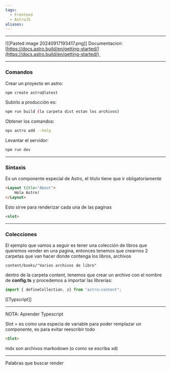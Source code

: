 ```yaml
---
tags:
  - Frontend
  - AstroJS
aliases:
---
```

---

![[Pasted image 20240917193417.png]]
Documentacion: [https://docs.astro.build/en/getting-started/](https://docs.astro.build/en/getting-started/) 

---
### Comandos

Crear un proyecto en astro: 
```bash
npm create astro@latest 
```

Subirlo a producción es: 
```bash
npm run build (la carpeta dist estan los archivos)
```

Obtener los comandos: 
```bash
npx astro add --help
```

Levantar el servidor: 
```bash
npm run dev
```



---
### Sintaxis

Es un componente especial de Astro, el titulo tiene que ir obligatoriamente  
```HTML
<Layout title="About">
	Hola Astro!
</Layout>
```

Esto sirve para renderizar cada una de las paginas
```HTML
<slot>
```



---
### Colecciones

El ejemplo que vamos a seguir es tener una colección de libros que queremos vender en una pagina, entonces tenemos que crearnos 2 carpetas que van hacer donde contenga los libros, archivos
``` 
content/books/"Varios archivos de libro"
```

dentro de la carpeta content, tenemos que crear un archivo con el nombre de **config.ts** y procedemos a importar las librerías: 
```Typescript
import { defineCollection, z} from "astro:content";
```













[[Typscript]]

---
NOTA:
Aprender Typescript


Slot =  es como una especia de variable para poder remplazar un componente, es para evitar reescribir todo
```html
<Slot>
```

mdx son archivos markodown (o como se escriba xd) 

---
Palabras que buscar
render 
